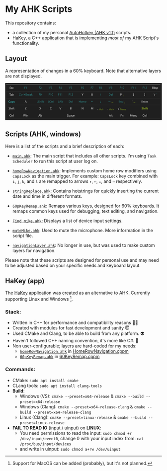 # My AHK Scripts

This repository contains:
  - a collection of my personal [AutoHotkey (AHK v1.1)](https://www.autohotkey.com/) scripts.
  - HaKey, a C++ application that is implementing _most of_ my AHK Script's functionality.

## Layout
A representation of changes in a 60% keyboard. Note that alternative layers are not displayed.

![image](keyboard.png)

## Scripts (AHK, windows)

Here is a list of the scripts and a brief description of each:

- [`main.ahk`](scripts/main.ahk): The main script that includes all other scripts. I'm using `Task Scheduler` to run this script at user log on.

- [`homeRowNavigation.ahk`](scripts/homeRowNavigation.ahk): Implements custom home row modifiers using `CapsLock` as the main trigger. For example: `CapsLock` key combined with `i`, `j`, `k`, and `l` are remapped to arrows `↑`, `←`, `↓`, and `→` respectively.

- [`stringReplace.ahk`](scripts/stringReplace.ahk): Contains hotstrings for quickly inserting the current date and time in different formats.

- [`60pKeyRemap.ahk`](scripts/60pKeyRemap.ahk): Remaps various keys, designed for 60% keyboards. It remaps common keys used for debugging, text editing, and navigation.

- [`Find mike.ahk`](scripts/Find%20mike.ahk): Displays a list of device input settings.

- [`muteMike.ahk`](scripts/muteMike.ahk): Used to mute the microphone. More information in the script file.

- [`navigationLayer.ahk`](scripts/navigationLayer.ahk): No longer in use, but was used to make custom layers for navigation.

Please note that these scripts are designed for personal use and may need to be adjusted based on your specific needs and keyboard layout.


## HaKey (app)
The [HaKey](HaKey/) application was created as an alternative to AHK. Currently supporting Linux and Windows [^1].

### Stack:
- Written in C++ for performance and compatibility reasons 🏃‍♂️
- Created with modules for fast development and sanity 😇
- Used CMake and Clang, to be able to build from any platform. 👽
- Haven't followed C++ naming convention, it's more like C#. 🦄
- Non user-configurable; layers are hard-coded for my needs:
  - [`homeRowNavigation.ahk`](scripts/homeRowNavigation.ahk) in [HomeRowNavigation.cppm](HaKey/key/layers/HomeRowNavigation.cppm)
  - [`60pKeyRemap.ahk`](scripts/60pKeyRemap.ahk) in [60KeyRemap.cppm](HaKey/key/layers/60KeyRemap.cppm)

### Commands:
- CMake: `sudo apt install cmake`
- CLang tools: `sudo apt install clang-tools`
- __Build__:
  - Windows (VS): `cmake --preset=x64-release` & `cmake --build --preset=x64-release`
  - Windows (Clang): `cmake --preset=x64-release-clang` & `cmake --build --preset=x64-release-clang`
  - Linux (Clang): `cmake --preset=linux-release` & `cmake --build --preset=linux-release`
- __FAIL TO READ IO__ (input / uinput) on __LINUX__:
  - You need permissions to read the input: `sudo chmod +r /dev/input/event0`, change 0 with your input index from: `cat /proc/bus/input/devices`
  - and write in uinput: `sudo chmod a+rw /dev/uinput`


[^1]: Support for MacOS can be added (probably), but it's not planned.
